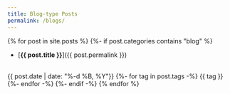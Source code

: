 ```yaml
---
title: Blog-type Posts
permalink: /blogs/
---
```


{% for post in site.posts %}
{%- if post.categories contains "blog" %}
- [**{{ post.title }}**]({{ post.permalink }})
<br>
{{ post.date | date: "%-d %B, %Y"}}
{%- for tag in post.tags -%}
<span class="btn btn--primary tag__highlight">{{ tag }}</span>
{%- endfor -%}
{%- endif -%}
{% endfor %}
